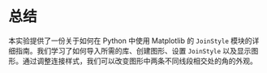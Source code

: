 # 总结

本实验提供了一份关于如何在 Python 中使用 Matplotlib 的 `JoinStyle` 模块的详细指南。我们学习了如何导入所需的库、创建图形、设置 `JoinStyle` 以及显示图形。通过调整连接样式，我们可以改变图形中两条不同线段相交处的角的外观。
